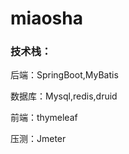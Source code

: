 # miaosha
### 技术栈：
  后端：SpringBoot,MyBatis <p>
  数据库：Mysql,redis,druid <p>
  前端：thymeleaf <p>
  压测：Jmeter <p>
